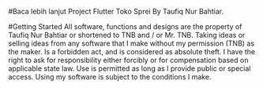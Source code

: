 #Baca lebih lanjut
Project Flutter Toko Sprei By Taufiq Nur Bahtiar.

#Getting Started
All software, functions and designs are the property of Taufiq Nur Bahtiar or shortened to TNB and / or Mr. TNB. Taking ideas or selling ideas from any software that I make without my permission (TNB) as the maker. Is a forbidden act, and is considered as absolute theft. I have the right to ask for responsibility either forcibly or for compensation based on applicable state law. Use is permitted as long as I provide public or special access. Using my software is subject to the conditions I make.